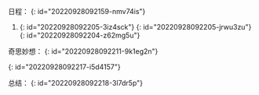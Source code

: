 日程：
{: id="20220928092159-nmv74is"}

1. {: id="20220928092205-3iz4sck"}
    {: id="20220928092205-jrwu3zu"}
{: id="20220928092204-z62mg5u"}

奇思妙想：
{: id="20220928092211-9k1eg2n"}

{: id="20220928092217-i5d4157"}

总结：
{: id="20220928092218-3l7dr5p"}
